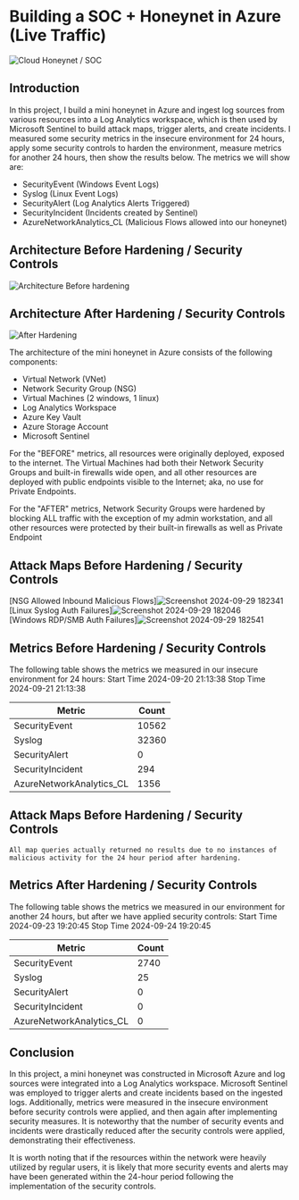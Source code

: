 # Building a SOC + Honeynet in Azure (Live Traffic)
![Cloud Honeynet / SOC](https://github.com/user-attachments/assets/809b985d-f7d8-451d-959c-341c0eb0df26)


## Introduction

In this project, I build a mini honeynet in Azure and ingest log sources from various resources into a Log Analytics workspace, which is then used by Microsoft Sentinel to build attack maps, trigger alerts, and create incidents. I measured some security metrics in the insecure environment for 24 hours, apply some security controls to harden the environment, measure metrics for another 24 hours, then show the results below. The metrics we will show are:

- SecurityEvent (Windows Event Logs)
- Syslog (Linux Event Logs)
- SecurityAlert (Log Analytics Alerts Triggered)
- SecurityIncident (Incidents created by Sentinel)
- AzureNetworkAnalytics_CL (Malicious Flows allowed into our honeynet)

## Architecture Before Hardening / Security Controls
![Architecture Before hardening](https://github.com/user-attachments/assets/3481cadb-8924-4cc2-acaa-bbca888c7a76)


## Architecture After Hardening / Security Controls
![After Hardening](https://github.com/user-attachments/assets/4318e343-8ec3-417f-ab27-f3cf9bdab33d)


The architecture of the mini honeynet in Azure consists of the following components:

- Virtual Network (VNet)
- Network Security Group (NSG)
- Virtual Machines (2 windows, 1 linux)
- Log Analytics Workspace
- Azure Key Vault
- Azure Storage Account
- Microsoft Sentinel

For the "BEFORE" metrics, all resources were originally deployed, exposed to the internet. The Virtual Machines had both their Network Security Groups and built-in firewalls wide open, and all other resources are deployed with public endpoints visible to the Internet; aka, no use for Private Endpoints.

For the "AFTER" metrics, Network Security Groups were hardened by blocking ALL traffic with the exception of my admin workstation, and all other resources were protected by their built-in firewalls as well as Private Endpoint

## Attack Maps Before Hardening / Security Controls
[NSG Allowed Inbound Malicious Flows]![Screenshot 2024-09-29 182341](https://github.com/user-attachments/assets/b550ec12-509d-4e2c-88db-b1f618a5d3d9)
<br>
[Linux Syslog Auth Failures]![Screenshot 2024-09-29 182046](https://github.com/user-attachments/assets/cd198c41-020c-4932-84a3-8cf77013fef2)
<br>
[Windows RDP/SMB Auth Failures]![Screenshot 2024-09-29 182541](https://github.com/user-attachments/assets/9503d99b-1452-4008-93b6-4441dbe0517a)
<br>

## Metrics Before Hardening / Security Controls

The following table shows the metrics we measured in our insecure environment for 24 hours:
Start Time 2024-09-20 21:13:38
Stop Time 2024-09-21 21:13:38

| Metric                   | Count
| ------------------------ | -----
| SecurityEvent            | 10562
| Syslog                   | 32360
| SecurityAlert            | 0
| SecurityIncident         | 294
| AzureNetworkAnalytics_CL | 1356

## Attack Maps Before Hardening / Security Controls

```All map queries actually returned no results due to no instances of malicious activity for the 24 hour period after hardening.```

## Metrics After Hardening / Security Controls

The following table shows the metrics we measured in our environment for another 24 hours, but after we have applied security controls:
Start Time 2024-09-23 19:20:45 
Stop Time	2024-09-24 19:20:45

| Metric                   | Count
| ------------------------ | -----
| SecurityEvent            | 2740
| Syslog                   | 25
| SecurityAlert            | 0
| SecurityIncident         | 0
| AzureNetworkAnalytics_CL | 0

## Conclusion

In this project, a mini honeynet was constructed in Microsoft Azure and log sources were integrated into a Log Analytics workspace. Microsoft Sentinel was employed to trigger alerts and create incidents based on the ingested logs. Additionally, metrics were measured in the insecure environment before security controls were applied, and then again after implementing security measures. It is noteworthy that the number of security events and incidents were drastically reduced after the security controls were applied, demonstrating their effectiveness.

It is worth noting that if the resources within the network were heavily utilized by regular users, it is likely that more security events and alerts may have been generated within the 24-hour period following the implementation of the security controls.

